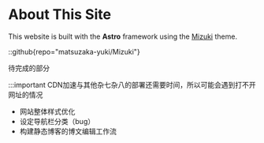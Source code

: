# About This Site

This website is built with the **Astro** framework using the [Mizuki](https://github.com/matsuzaka-yuki/mizuki) theme.

::github{repo="matsuzaka-yuki/Mizuki"}

待完成的部分 

:::important 
CDN加速与其他杂七杂八的部署还需要时间，所以可能会遇到打不开网址的情况 

+ 网站整体样式优化
+ 设定导航栏分类（bug）
+ 构建静态博客的博文编辑工作流

